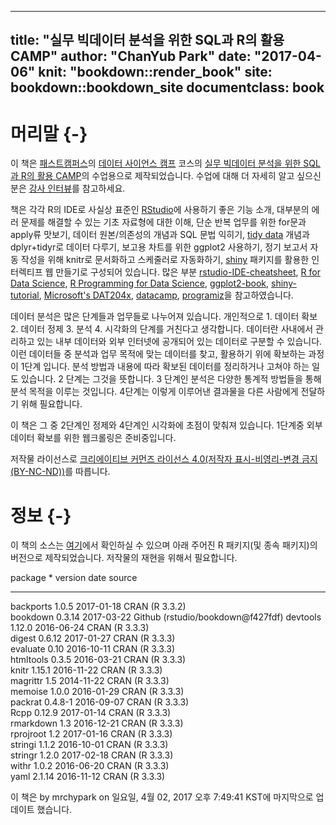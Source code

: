 
---
title: "실무 빅데이터 분석을 위한 SQL과 R의 활용 CAMP"
author: "ChanYub Park"
date: "2017-04-06"
knit: "bookdown::render_book"
site: bookdown::bookdown_site
documentclass: book
---
# 머리말 {-}

 이 책은 [패스트캠퍼스][1]의 [데이터 사이언스 캠프][2] 코스의 [실무 빅데이터 분석을 위한 SQL과 R의 활용 CAMP][3]의 수업용으로 제작되었습니다. 수업에 대해 더 자세히 알고 싶으신 분은 [강사 인터뷰][4]를 참고하세요. 
 
 책은 각각 R의 IDE로 사실상 표준인 [RStudio][5]에 사용하기 좋은 기능 소개, 대부분의 에러 문제를 해결할 수 있는 기초 자료형에 대한 이해, 단순 반복 업무를 위한 for문과 apply류 맛보기, 데이터 원본/의존성의 개념과 SQL 문법 익히기, [tidy data][6] 개념과 dplyr+tidyr로 데이터 다루기, 보고용 차트를 위한 ggplot2 사용하기, 정기 보고서 자동 작성을 위해 knitr로 문서화하고 스케줄러로 자동화하기, [shiny][7] 패키지를 활용한 인터렉티프 웹 만들기로 구성되어 있습니다. 많은 부분 [rstudio-IDE-cheatsheet][13], [R for Data Science][9], [R Programming for Data Science][10], [ggplot2-book][11], [shiny-tutorial][12], [Microsoft's DAT204x][14], [datacamp][15], [programiz][16]을 참고하였습니다.
 
 데이터 분석은 많은 단계들과 업무들로 나누어져 있습니다. 개인적으로 1. 데이터 확보 2. 데이터 정제 3. 분석 4. 시각화의 단계를 거친다고 생각합니다. 데이터란 사내에서 관리하고 있는 내부 데이터와 외부 인터넷에 공개되어 있는 데이터로 구분할 수 있습니다. 이런 데이터들 중 분석과 업무 목적에 맞는 데이터를 찾고, 활용하기 위에 확보하는 과정이 1단계 입니다. 분석 방법과 내용에 따라 확보된 데이터를 정리하거나 고쳐야 하는 일도 있습니다. 2 단계는 그것을 뜻합니다. 3 단계인 분석은 다양한 통계적 방법들을 통해 분석 목적을 이루는 것입니다. 4단계는 이렇게 이루어낸 결과물을 다른 사람에게 전달하기 위해 필요합니다. 
 
 이 책은 그 중 2단계인 정제와 4단계인 시각화에 초점이 맞춰져 있습니다. 1단계중 외부 데이터 확보를 위한 웹크롤링은 준비중입니다. 

 저작물 라이선스로 [크리에이티브 커먼즈 라이선스 4.0(저작자 표시-비영리-변경 금지(BY-NC-ND))][8]를 따릅니다.

# 정보 {-}

 이 책의 소스는 [여기][17]에서 확인하실 수 있으며 아래 주어진 R 패키지(및 종속 패키지)의 버전으로 제작되었습니다. 저작물의 재현을 위해서 필요합니다.


package     *    version   date         source                            
----------  ---  --------  -----------  ----------------------------------
backports        1.0.5     2017-01-18   CRAN (R 3.3.2)                    
bookdown         0.3.14    2017-03-22   Github (rstudio/bookdown@f427fdf) 
devtools         1.12.0    2016-06-24   CRAN (R 3.3.3)                    
digest           0.6.12    2017-01-27   CRAN (R 3.3.3)                    
evaluate         0.10      2016-10-11   CRAN (R 3.3.3)                    
htmltools        0.3.5     2016-03-21   CRAN (R 3.3.3)                    
knitr            1.15.1    2016-11-22   CRAN (R 3.3.3)                    
magrittr         1.5       2014-11-22   CRAN (R 3.3.3)                    
memoise          1.0.0     2016-01-29   CRAN (R 3.3.3)                    
packrat          0.4.8-1   2016-09-07   CRAN (R 3.3.3)                    
Rcpp             0.12.9    2017-01-14   CRAN (R 3.3.3)                    
rmarkdown        1.3       2016-12-21   CRAN (R 3.3.3)                    
rprojroot        1.2       2017-01-16   CRAN (R 3.3.3)                    
stringi          1.1.2     2016-10-01   CRAN (R 3.3.3)                    
stringr          1.2.0     2017-02-18   CRAN (R 3.3.3)                    
withr            1.0.2     2016-06-20   CRAN (R 3.3.3)                    
yaml             2.1.14    2016-11-12   CRAN (R 3.3.3)                    

 이 책은 by mrchypark on 일요일, 4월 02, 2017 오후 7:49:41 KST에 마지막으로 업데이트 했습니다.


[1]: http://www.fastcampus.co.kr
[2]: http://www.fastcampus.co.kr/category_data_camp/
[3]: http://www.fastcampus.co.kr/data_camp_dabrp/
[4]: http://www.fastcampus.co.kr/data_camp_dabrp_instructor_1/
[5]: http://www.rstudio.org/
[6]: http://vita.had.co.nz/papers/tidy-data.pdf
[7]: https://shiny.rstudio.com/
[8]: https://creativecommons.org/licenses/by-nc-nd/4.0/
[9]: http://r4ds.had.co.nz/
[10]: https://bookdown.org/rdpeng/rprogdatascience/
[11]: http://had.co.nz/ggplot2/
[12]: https://shiny.rstudio.com/tutorial/
[13]: https://www.rstudio.com/wp-content/uploads/2016/01/rstudio-IDE-cheatsheet.pdf
[14]: https://courses.edx.org/courses/course-v1:Microsoft+DAT204x+1T2017/info
[15]: https://www.datacamp.com/community/tutorials/
[16]: https://www.programiz.com/r-programming/
[17]: https://github.com/mrchypark/data_camp_dabrp
